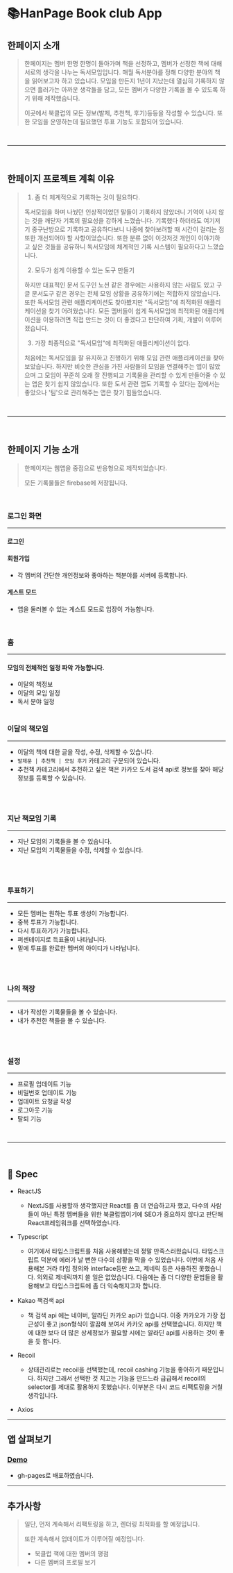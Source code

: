 # 📚HanPage Book club App

## 한페이지 소개

> 한페이지는 멤버 한명 한명이 돌아가며 책을 선정하고, 멤버가 선정한 책에 대해 서로의 생각을 나누는 독서모임입니다. 매월 독서분야를 정해 다양한 분야의 책을 읽어보고자 하고 있습니다. 모임을 만든지 1년이 지났는데 열심히 기록하지 않으면 흘러가는 아까운 생각들을 담고, 모든 멤버가 다양한 기록을 볼 수 있도록 하기 위해 제작했습니다.
>
> 이곳에서 북클럽의 모든 정보(발제, 추천책, 후기)등등을 작성할 수 있습니다. 또한 모임을 운영하는데 필요했던 투표 기능도 포함되어 있습니다.

<br/>

---

<br/>

## 한페이지 프로젝트 계획 이유

> 1. 좀 더 체계적으로 기록하는 것이 필요하다.
>
> 독서모임을 하며 나눴던 인상적이었던 말들이 기록하지 않았더니 기억이 나지 않는 것을 깨닫자 기록의 필요성을 강하게 느꼈습니다. 기록했다 하더라도 여기저기 중구난방으로 기록하고 공유하다보니 나중에 찾아보려할 때 시간이 걸리는 점 또한 개선되어야 할 사항이었습니다. 또한 분류 없이 이것저것 개인이 이야기하고 싶은 것들을 공유하니 독서모임에 체계적인 기록 시스템이 필요하다고 느꼈습니다.
>
> 2. 모두가 쉽게 이용할 수 있는 도구 만들기
>
> 하지만 대표적인 문서 도구인 노션 같은 경우에는 사용하지 않는 사람도 있고 구글 문서도구 같은 경우는 전체 모임 상황을 공유하기에는 적합하지 않았습니다. 또한 독서모임 관련 애플리케이션도 찾아봤지만 "독서모임"에 최적화된 애플리케이션을 찾기 어려웠습니다. 모든 멤버들이 쉽게 독서모임에 최적화된 애플리케이션을 이용하려면 직접 만드는 것이 더 좋겠다고 판단하여 기획, 개발이 이루어졌습니다.
>
> 3. 가장 최종적으로 "독서모임"에 최적화된 애플리케이션이 없다.
>
> 처음에는 독서모임을 잘 유지하고 진행하기 위해 모임 관련 애플리케이션을 찾아보았습니다. 하지만 비슷한 관심을 가진 사람들의 모임을 연결해주는 앱이 많았으며 그 모임이 꾸준히 오래 잘 진행되고 기록물을 관리할 수 있게 만들어줄 수 있는 앱은 찾기 쉽지 않았습니다. 또한 도서 관련 앱도 기록할 수 있다는 점에서는 좋았으나 '팀'으로 관리해주는 앱은 찾기 힘들었습니다.

<br/>

---

<br/>

## 한페이지 기능 소개

> 한페이지는 웹앱을 중점으로 반응형으로 제작되었습니다.
>
> 모든 기록물들은 firebase에 저장됩니다.

<br/>

### 로그인 화면

---

#### 로그인

#### 회원가입

- 각 멤버의 간단한 개인정보와 좋아하는 책분야를 서버에 등록합니다.

#### 게스트 모드

- 앱을 둘러볼 수 있는 게스트 모드로 입장이 가능합니다.

>

<br/>

### 홈

---

#### 모임의 전체적인 일정 파악 가능합니다.

- 이달의 책정보
- 이달의 모임 일정
- 독서 분야 일정
  <br/>
  <br/>

### 이달의 책모임

---

- 이달의 책에 대한 글을 작성, 수정, 삭제할 수 있습니다.
- `발제문 | 추천책 | 모임 후기` 카테고리 구분되어 있습니다.
- 추천책 카테고리에서 추천하고 싶은 책은 카카오 도서 검색 api로 정보를 찾아 해당 정보를 등록할 수 있습니다.

<br/>
<br/>

### 지난 책모임 기록

---

- 지난 모임의 기록들을 볼 수 있습니다.
- 지난 모임의 기록물들을 수정, 삭제할 수 있습니다.

<br/>
<br/>

### 투표하기

---

- 모든 멤버는 원하는 투표 생성이 가능합니다.
- 중복 투표가 가능합니다.
- 다시 투표하기가 가능합니다.
- 퍼센테이지로 득표율이 나타납니다.
- 밑에 투표를 완료한 멤버의 아이디가 나타납니다.

<br/>
<br/>

### 나의 책장

---

- 내가 작성한 기록물들을 볼 수 있습니다.
- 내가 추천한 책들을 볼 수 있습니다.

<br/>
<br/>

### 설정

---

- 프로필 업데이트 기능
- 비밀번호 업데이트 기능
- 업데이트 요청글 작성
- 로그아웃 기능
- 탈퇴 기능

<br/>

---

<br/>

## 🔎 Spec

- ReactJS
  - NextJS를 사용할까 생각했지만 React를 좀 더 연습하고자 했고, 다수의 사람들이 아닌 특정 멤버들을 위한 북클럽앱이기에 SEO가 중요하지 않다고 판단해 React프레임워크를 선택하였습니다.
- Typescript

  - 여기에서 타입스크립트를 처음 사용해봤는데 정말 만족스러웠습니다. 타입스크립트 덕분에 에러가 날 뻔한 다수의 상황을 막을 수 있었습니다. 이번에 처음 사용해본 거라 타입 정의와 interface등만 쓰고, 제네릭 등은 사용하진 못했습니다. 의외로 제네릭까지 쓸 일은 없었습니다. 다음에는 좀 더 다양한 문법들을 활용해보고 타입스크립트에 좀 더 익숙해지고자 합니다.

- Kakao 책검색 api
  - 책 검색 api 에는 네이버, 알라딘 카카오 api가 있습니다. 이중 카카오가 가장 접근성이 좋고 json형식이 깔끔해 보여서 카카오 api를 선택했습니다. 하지만 책에 대한 보다 더 많은 상세정보가 필요할 시에는 알라딘 api를 사용하는 것이 좋을 듯 합니다.
- Recoil
  - 상태관리로는 recoil을 선택했는데, recoil cashing 기능을 좋아하기 때문입니다. 하지만 그래서 선택한 것 치고는 기능을 만드느라 급급해서 recoil의 selector를 제대로 활용하지 못했습니다. 이부분은 다시 코드 리팩토링을 거칠 생각입니다.
- Axios

---

## 앱 살펴보기

### [Demo](https://talentforest.github.io/han-bookclub-app/)

- gh-pages로 배포하였습니다.

---

## 추가사항

> 일단, 먼저 계속해서 리팩토링을 하고, 렌더링 최적화를 할 예정입니다.
>
> 또한 계속해서 업데이트가 이루어질 예정입니다.
>
> - 북클럽 책에 대한 멤버의 평점
> - 다른 멤버의 프로필 보기
